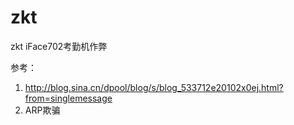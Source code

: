 # zkt
zkt iFace702考勤机作弊

参考：
1. http://blog.sina.cn/dpool/blog/s/blog_533712e20102x0ej.html?from=singlemessage
2. ARP欺骗

